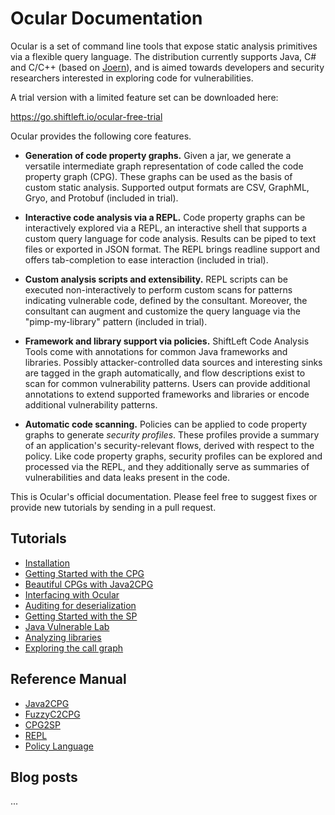 Ocular Documentation
====================

Ocular is a set of command line tools that expose static analysis
primitives via a flexible query language. The distribution currently
supports Java, C# and C/C++ (based on
[Joern](https://github.com/octopus-platform/joern)), and is aimed
towards developers and security researchers interested in exploring
code for vulnerabilities.

A trial version with a limited feature set can be downloaded here:

https://go.shiftleft.io/ocular-free-trial

Ocular provides the following core features.

* **Generation of code property graphs.** Given a jar, we generate a
  versatile intermediate graph representation of code called the code
  property graph (CPG). These graphs can be used as the basis of
  custom static analysis. Supported output formats are CSV, GraphML,
  Gryo, and Protobuf (included in trial).

* **Interactive code analysis via a REPL.** Code property graphs can
  be interactively explored via a REPL, an interactive shell that
  supports a custom query language for code analysis. Results can be
  piped to text files or exported in JSON format. The REPL brings
  readline support and offers tab-completion to ease interaction
  (included in trial).

* **Custom analysis scripts and extensibility.** REPL scripts can be
  executed non-interactively to perform custom scans for patterns
  indicating vulnerable code, defined by the consultant. Moreover, the
  consultant can augment and customize the query language via the
  "pimp-my-library" pattern (included in trial).

* **Framework and library support via policies.** ShiftLeft Code
  Analysis Tools come with annotations for common Java frameworks and
  libraries. Possibly attacker-controlled data sources and interesting
  sinks are tagged in the graph automatically, and flow descriptions
  exist to scan for common vulnerability patterns. Users can provide
  additional annotations to extend supported frameworks and libraries
  or encode additional vulnerability patterns.

* **Automatic code scanning.** Policies can be applied to code
  property graphs to generate *security profiles*. These profiles
  provide a summary of an application's security-relevant flows,
  derived with respect to the policy. Like code property graphs,
  security profiles can be explored and processed via the REPL, and
  they additionally serve as summaries of vulnerabilities  and data
  leaks present in the code.

This is Ocular's official documentation. Please feel free to suggest
fixes or provide new tutorials by sending in a pull request.

Tutorials
---------

* [Installation](tutorials/installation.md)
* [Getting Started with the CPG](tutorials/getting-started-cpg.md)
* [Beautiful CPGs with Java2CPG](tutorials/beautifulcpgs.md)
* [Interfacing with Ocular](tutorials/interfacing.md)
* [Auditing for deserialization](tutorials/deserialization.md)
* [Getting Started with the SP](tutorials/getting-started-sp.md)
* [Java Vulnerable Lab](tutorials/java-vuln.md)
* [Analyzing libraries](tutorials/libanalysis.md)
* [Exploring the call graph](tutorials/callgraph.md)

Reference Manual
-----------------

* [Java2CPG](manual/java2cpg.md)
* [FuzzyC2CPG](manual/fuzzyc2cpg.md)
* [CPG2SP](manual/cpg2sp.md)
* [REPL](manual/repl.md)
* [Policy Language](manual/policy-language.md)

Blog posts
----------
...


